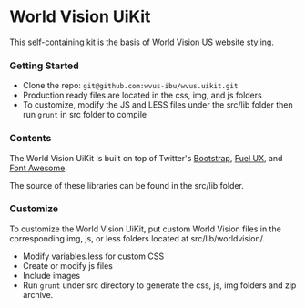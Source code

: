 World Vision UiKit
===================

This self-containing kit is the basis of World Vision US website styling.

### Getting Started
* Clone the repo: `git@github.com:wvus-ibu/wvus.uikit.git`
* Production ready files are located in the css, img, and js folders
* To customize, modify the JS and LESS files under the src/lib folder then run `grunt` in src folder to compile

### Contents
The World Vision UiKit is built on top of Twitter's [Bootstrap](http://twitter.github.io/bootstrap/), [Fuel UX](http://exacttarget.github.io/fuelux/), and [Font Awesome](http://fortawesome.github.io/Font-Awesome/icons/).

The source of these libraries can be found in the src/lib folder.  

### Customize
To customize the World Vision UiKit, put custom World Vision files in the corresponding img, js, or less folders located at src/lib/worldvision/.

* Modify variables.less for custom CSS
* Create or modify js files 
* Include images 
* Run `grunt` under src directory to generate the css, js, img folders and zip archive.